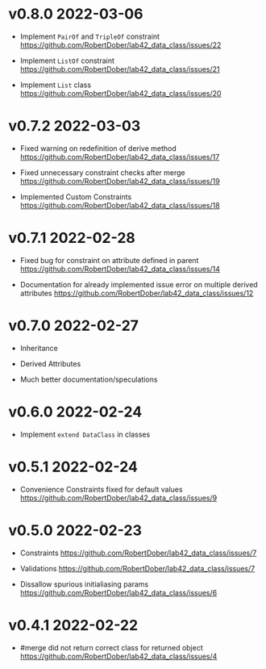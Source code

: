 # v0.8.0 2022-03-06

- Implement `PairOf` and `TripleOf` constraint  https://github.com/RobertDober/lab42_data_class/issues/22

- Implement `ListOf` constraint  https://github.com/RobertDober/lab42_data_class/issues/21

- Implement `List` class https://github.com/RobertDober/lab42_data_class/issues/20

# v0.7.2 2022-03-03

- Fixed warning on redefinition of derive method https://github.com/RobertDober/lab42_data_class/issues/17

- Fixed unnecessary constraint checks after merge https://github.com/RobertDober/lab42_data_class/issues/19

- Implemented Custom Constraints https://github.com/RobertDober/lab42_data_class/issues/18

# v0.7.1 2022-02-28

- Fixed bug for constraint on attribute defined in parent https://github.com/RobertDober/lab42_data_class/issues/14

- Documentation for already implemented issue error on multiple derived attributes 
  https://github.com/RobertDober/lab42_data_class/issues/12

# v0.7.0 2022-02-27

- Inheritance

- Derived Attributes

- Much better documentation/speculations

# v0.6.0 2022-02-24

- Implement `extend DataClass` in classes

# v0.5.1 2022-02-24

- Convenience Constraints fixed for default values https://github.com/RobertDober/lab42_data_class/issues/9

# v0.5.0 2022-02-23

- Constraints https://github.com/RobertDober/lab42_data_class/issues/7

- Validations https://github.com/RobertDober/lab42_data_class/issues/7

- Dissallow spurious initialiasing params https://github.com/RobertDober/lab42_data_class/issues/6

# v0.4.1 2022-02-22

- #merge did not return correct class for returned object https://github.com/RobertDober/lab42_data_class/issues/4
<!--SPDX-License-Identifier: Apache-2.0-->

